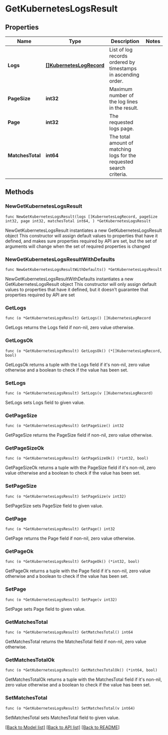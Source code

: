 # GetKubernetesLogsResult

## Properties

Name | Type | Description | Notes
------------ | ------------- | ------------- | -------------
**Logs** | [**[]KubernetesLogRecord**](KubernetesLogRecord.md) | List of log records ordered by timestamps in ascending order. | 
**PageSize** | **int32** | Maximum number of the log lines in the result. | 
**Page** | **int32** | The requested logs page. | 
**MatchesTotal** | **int64** | The total amount of matching logs for the requested search criteria. | 

## Methods

### NewGetKubernetesLogsResult

`func NewGetKubernetesLogsResult(logs []KubernetesLogRecord, pageSize int32, page int32, matchesTotal int64, ) *GetKubernetesLogsResult`

NewGetKubernetesLogsResult instantiates a new GetKubernetesLogsResult object
This constructor will assign default values to properties that have it defined,
and makes sure properties required by API are set, but the set of arguments
will change when the set of required properties is changed

### NewGetKubernetesLogsResultWithDefaults

`func NewGetKubernetesLogsResultWithDefaults() *GetKubernetesLogsResult`

NewGetKubernetesLogsResultWithDefaults instantiates a new GetKubernetesLogsResult object
This constructor will only assign default values to properties that have it defined,
but it doesn't guarantee that properties required by API are set

### GetLogs

`func (o *GetKubernetesLogsResult) GetLogs() []KubernetesLogRecord`

GetLogs returns the Logs field if non-nil, zero value otherwise.

### GetLogsOk

`func (o *GetKubernetesLogsResult) GetLogsOk() (*[]KubernetesLogRecord, bool)`

GetLogsOk returns a tuple with the Logs field if it's non-nil, zero value otherwise
and a boolean to check if the value has been set.

### SetLogs

`func (o *GetKubernetesLogsResult) SetLogs(v []KubernetesLogRecord)`

SetLogs sets Logs field to given value.


### GetPageSize

`func (o *GetKubernetesLogsResult) GetPageSize() int32`

GetPageSize returns the PageSize field if non-nil, zero value otherwise.

### GetPageSizeOk

`func (o *GetKubernetesLogsResult) GetPageSizeOk() (*int32, bool)`

GetPageSizeOk returns a tuple with the PageSize field if it's non-nil, zero value otherwise
and a boolean to check if the value has been set.

### SetPageSize

`func (o *GetKubernetesLogsResult) SetPageSize(v int32)`

SetPageSize sets PageSize field to given value.


### GetPage

`func (o *GetKubernetesLogsResult) GetPage() int32`

GetPage returns the Page field if non-nil, zero value otherwise.

### GetPageOk

`func (o *GetKubernetesLogsResult) GetPageOk() (*int32, bool)`

GetPageOk returns a tuple with the Page field if it's non-nil, zero value otherwise
and a boolean to check if the value has been set.

### SetPage

`func (o *GetKubernetesLogsResult) SetPage(v int32)`

SetPage sets Page field to given value.


### GetMatchesTotal

`func (o *GetKubernetesLogsResult) GetMatchesTotal() int64`

GetMatchesTotal returns the MatchesTotal field if non-nil, zero value otherwise.

### GetMatchesTotalOk

`func (o *GetKubernetesLogsResult) GetMatchesTotalOk() (*int64, bool)`

GetMatchesTotalOk returns a tuple with the MatchesTotal field if it's non-nil, zero value otherwise
and a boolean to check if the value has been set.

### SetMatchesTotal

`func (o *GetKubernetesLogsResult) SetMatchesTotal(v int64)`

SetMatchesTotal sets MatchesTotal field to given value.



[[Back to Model list]](../README.md#documentation-for-models) [[Back to API list]](../README.md#documentation-for-api-endpoints) [[Back to README]](../README.md)


